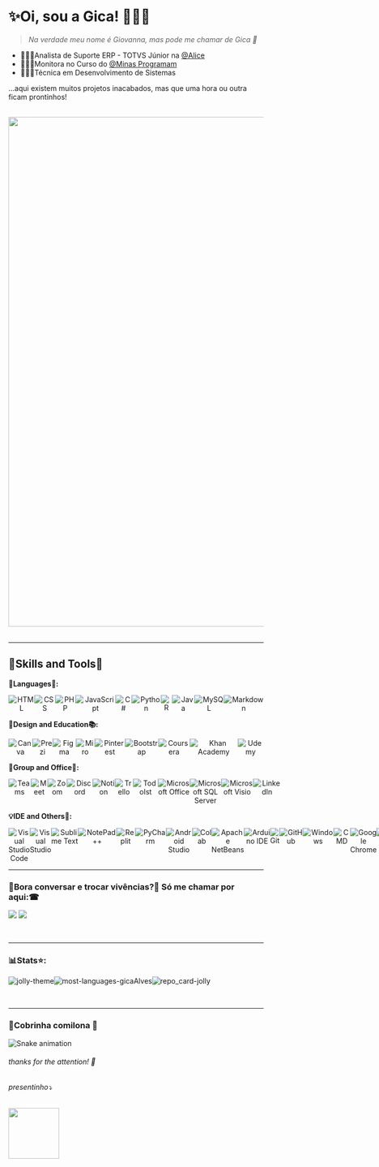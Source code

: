 # ✨Oi, sou a Gica! 👩🏽‍💻
>*Na verdade meu nome é Giovanna, mas pode me chamar de Gica 👻*

* 🤹🏽‍♀️Analista de Suporte ERP - TOTVS Júnior na <a href= "https://www.alice.com.br/" target="_blank" alt="site da Alice">@Alice</a>
* 👩🏽‍🏫Monitora no Curso do <a href= "https://minasprogramam.com/" target="_blank" alt= "site do Minas">@Minas Programam</a>
* 👩🏽‍💻Técnica em Desenvolvimento de Sistemas 








...aqui existem muitos projetos inacabados, mas que uma hora ou outra ficam prontinhos! 


<br/>


<div align="center">
 <img src="https://user-images.githubusercontent.com/85961354/152687666-f25ddcf6-5e62-496d-af06-fd0a5a2951c2.png" width="1005px"/>
</div>
<br/>

---
## 🧩Skills and Tools🧭

**📑Languages🎠:**
<p align="center" style="display: flex;">
 <img src="https://img.shields.io/badge/html5%20-%23E34F26.svg?&style=for-the-badge&logo=html5&logoColor=white" alt="HTML"/>
 <img src="https://img.shields.io/badge/css3%20-%231572B6.svg?&style=for-the-badge&logo=css3&logoColor=white" alt="CSS"/>
 <img src="https://img.shields.io/badge/PHP-777BB4?style=for-the-badge&logo=php&logoColor=white" alt="PHP">
 <img src="https://img.shields.io/badge/javascript%20-%23323330.svg?&style=for-the-badge&logo=javascript&logoColor=%23F7DF1E" alt="JavaScript"/>
 <img src="https://img.shields.io/badge/C%23-239120?style=for-the-badge&logo=c-sharp&logoColor=white" alt="C#"/>
 <img src="https://img.shields.io/badge/Python-FFD43B?style=for-the-badge&logo=python&logoColor=blue" alt="Python"/>
 <img src="https://img.shields.io/badge/R-276DC3?style=for-the-badge&logo=r&logoColor=white" alt="R"/>
 <img src="https://img.shields.io/badge/java-%23ED8B00.svg?&style=for-the-badge&logo=java&logoColor=white" alt="Java"/>
 <img src="https://img.shields.io/badge/MySQL-00000F?style=for-the-badge&logo=mysql&logoColor=white" alt="MySQL">
 <img src="https://img.shields.io/badge/Markdown-000000?style=for-the-badge&logo=markdown&logoColor=white" alt="Markdown"/>
</p>

**🎨Design and Education📚:**
<p align="center" style="display: flex;">
 <img src="https://img.shields.io/badge/Canva-%2300C4CC.svg?&style=for-the-badge&logo=Canva&logoColor=white" alt="Canva"/>
 <img src="https://img.shields.io/badge/Prezi-3181FF?style=for-the-badge&logo=prezi&logoColor=white" alt="Prezi"/>
 <img src="https://img.shields.io/badge/Figma-F24E1E?style=for-the-badge&logo=figma&logoColor=white" alt="Figma"/>
 <img src="https://img.shields.io/badge/Miro-050038?style=for-the-badge&logo=Miro&logoColor=white" alt="Miro" alt="Miro"/>
 <img src="https://img.shields.io/badge/Pinterest-%23E60023.svg?&style=for-the-badge&logo=Pinterest&logoColor=white" alt="Pinterest"/>
 <img src="https://img.shields.io/badge/Bootstrap-563D7C?style=for-the-badge&logo=bootstrap&logoColor=white" alt="Bootstrap">
<br/>
 <img src="https://img.shields.io/badge/Coursera-0056D2?style=for-the-badge&logo=Coursera&logoColor=white" alt="Coursera"/>
 <img src="https://img.shields.io/badge/Khan%20Academy-14BF96?style=for-the-badge&logo=Khan%20Academy&logoColor=white" alt="Khan Academy"/>
 <img src="https://img.shields.io/badge/Udemy-EC5252?style=for-the-badge&logo=Udemy&logoColor=white" alt="Udemy"/>
</p>

**🌈Group and Office🏢:**
<p align="center" style="display:flex;">
 <img src="https://img.shields.io/badge/Microsoft_Teams-6264A7?style=for-the-badge&logo=microsoft-teams&logoColor=white" alt="Teams"/>
 <img src="https://img.shields.io/badge/Google%20Meet-00897B?style=for-the-badge&logo=google-meet&logoColor=white" alt="Meet"/>
 <img src="https://img.shields.io/badge/Zoom-2D8CFF?style=for-the-badge&logo=zoom&logoColor=white" alt="Zoom"/>
 <img src="https://img.shields.io/badge/Discord-5865F2?style=for-the-badge&logo=discord&logoColor=white" alt="Discord"/>
 <img src="https://img.shields.io/badge/Notion-000000?style=for-the-badge&logo=notion&logoColor=white" alt="Notion"/>
 <img src="https://img.shields.io/badge/Trello-0052CC?style=for-the-badge&logo=trello&logoColor=white" alt="Trello"/>
 <img src="https://img.shields.io/badge/Todoist-E44332?style=for-the-badge&logo=todoist&logoColor=white" alt="TodoIst"/>
<br/>
 <img src="https://img.shields.io/badge/Microsoft_Office-D83B01?style=for-the-badge&logo=microsoft-office&logoColor=white" alt="Microsoft Office"/>
 <img src="https://img.shields.io/badge/Microsoft_SQL_Server-CC2927?style=for-the-badge&logo=microsoft-sql-server&logoColor=white" alt="Microsoft SQL Server"/>
 <img src="https://img.shields.io/badge/Microsoft_Visio-3955A3?style=for-the-badge&logo=microsoft-visio&logoColor=white" alt="Microsoft Visio"/>
 <img src="https://img.shields.io/badge/LinkedIn-0077B5?style=for-the-badge&logo=linkedin&logoColor=white" alt="LinkedIn"/>
</p>

**💡IDE and Others🧠:**
<p align="center" style="display: flex;">
<img src="https://img.shields.io/badge/Visual_Studio_Code-0078D4?style=for-the-badge&logo=visual%20studio%20code&logoColor=white" alt="Visual Studio Code"/>
<img src="https://img.shields.io/badge/Visual_Studio-5C2D91?style=for-the-badge&logo=visual%20studio&logoColor=white" alt="Visual Studio"/>
<img src="https://img.shields.io/badge/sublime_text-%23575757.svg?&style=for-the-badge&logo=sublime-text&logoColor=important" alt="Sublime Text"/>
<img src="https://img.shields.io/badge/Notepad++-90E59A.svg?style=for-the-badge&logo=notepad%2B%2B&logoColor=black" alt="NotePad++"/>
<img src="https://img.shields.io/badge/replit-667881?style=for-the-badge&logo=replit&logoColor=white" alt="Replit"/>
<img src="https://img.shields.io/badge/PyCharm-000000.svg?&style=for-the-badge&logo=PyCharm&logoColor=white" alt="PyCharm"/>
<img src="https://img.shields.io/badge/Android_Studio-3DDC84?style=for-the-badge&logo=android-studio&logoColor=white" alt="Android Studio"/>
<img src="https://img.shields.io/badge/Colab-F9AB00?style=for-the-badge&logo=googlecolab&color=525252" alt="Colab"/>
<img src="https://img.shields.io/badge/apache%20netbeans-1B6AC6?style=for-the-badge&logo=apache%20netbeans%20IDE&logoColor=white" alt="Apache NetBeans"/>
<img src="https://img.shields.io/badge/Arduino_IDE-00979D?style=for-the-badge&logo=arduino&logoColor=white" alt="Arduino IDE"/>
<br/>
 <img src="https://img.shields.io/badge/git%20-%23F05033.svg?&style=for-the-badge&logo=git&logoColor=white" alt="Git"/>
  <img src="https://img.shields.io/badge/github%20-%23121011.svg?&style=for-the-badge&logo=github&logoColor=white" alt="GitHub"/>
  <img src="https://img.shields.io/badge/Windows-0078D6?style=for-the-badge&logo=windows&logoColor=white" alt="Windows"/>
  <img src="https://img.shields.io/badge/windows%20terminal-4D4D4D?style=for-the-badge&logo=windows%20terminal&logoColor=whit" alt="CMD"/> <br/>
<img src="https://img.shields.io/badge/Google_chrome-4285F4?style=for-the-badge&logo=Google-chrome&logoColor=white" alt="Google Chrome"/>
<img src="https://img.shields.io/badge/Brave-FF1B2D?style=for-the-badge&logo=Brave&logoColor=white" alt= "Brave"/>
<img src="https://img.shields.io/badge/Opera-FF1B2D?style=for-the-badge&logo=Opera&logoColor=white" alt= "Opera"/>
<img src="https://img.shields.io/badge/Firefox_Browser-FF7139?style=for-the-badge&logo=Firefox-Browser&logoColor=white" alt= "Firefox Browser"/>
</p>




---
### 💬Bora conversar e trocar vivências?💅 Só me chamar por aqui:☎
<p align="left">
  <a href="mailto:giovnn.alves@gmail.com" target="_blank" alt="Gmail">
  <img src="https://img.shields.io/badge/-Gmail-FF0000?style=flat-square&labelColor=FF0000&logo=gmail&logoColor=white&link=giovnn.alves@gmail.com" /></a>

  <a href="https://www.linkedin.com/in/giovanna-alves-gica/" target="_blank" alt="Linkedin">
  <img src="https://img.shields.io/badge/-Linkedin-0e76a8?style=flat-square&logo=Linkedin&logoColor=white&link=https://www.linkedin.com/in/giovanna-alves-gica/" /></a>
  
</p>
<br/>

----
### 📊Stats⭐:
<p align="center" style="display:flex;">
<img src="https://github-readme-stats.vercel.app/api?username=gicaAlves&show_icons=true&hide=contribs,prs&cache_seconds=86400&theme=jolly" alt="jolly-theme"/>
<img src="https://github-readme-stats.vercel.app/api/top-langs/?username=gicaAlves&layout=compact&langs_count=12&title_color=F361D0&icon_color=281A3E&text_color=ffff&bg_color=281A3E" alt="most-languages-gicaAlves"/>
<img src="https://github-readme-stats.vercel.app/api/pin/?username=gicaAlves&repo=github-readme-stats&cache_seconds=86400&theme=jolly" alt="repo_card-jolly"/>

</p>
<br/>
<hr/>

### 🐍Cobrinha comilona 🥑
![Snake animation](https://github.com/gicaAlves/gicaAlves/blob/output/github-contribution-grid-snake.svg)


<h6><em>thanks for the attention! 💜</em></h6>
<h6><em>presentinho⤵</em></h6>
<div align="text-align">
 <img src="https://user-images.githubusercontent.com/85961354/152671015-1425abd0-ad07-4024-a7d8-f1e06cdbbd57.png" width="100px"/>
</div>
